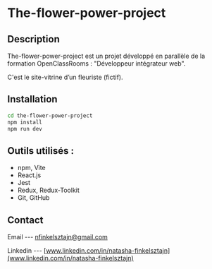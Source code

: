 # The-flower-power-project

## Description

The-flower-power-project est un projet développé en parallèle de la formation OpenClassRooms : "Développeur intégrateur web".

C'est le site-vitrine d’un fleuriste (fictif).

## Installation

```bash
cd the-flower-power-project
npm install
npm run dev
```

## Outils utilisés :

- npm, Vite
- React.js
- Jest
- Redux, Redux-Toolkit
- Git, GitHub

## Contact

Email --- nfinkelsztajn@gmail.com

Linkedin --- [www.linkedin.com/in/natasha-finkelsztajn](www.linkedin.com/in/natasha-finkelsztajn)
